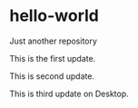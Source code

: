# hello-world
Just another repository

This is the first update.

This is second update.

This is third update on Desktop.

